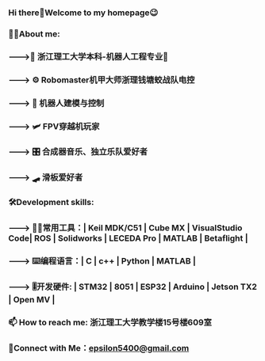 ### Hi there👋Welcome to my homepage😉
### 🧑‍💻About me:
###       --->🏫 浙江理工大学本科-机器人工程专业🤖
###       ---> ⚙️ Robomaster机甲大师浙理钱塘蛟战队电控
###       ---> 🦾 机器人建模与控制
###       ---> 🛩️ FPV穿越机玩家
###       ---> 🎛️ 合成器音乐、独立乐队爱好者
###       ---> 🛹 滑板爱好者
###
### 🛠️Development skills:
###       ---> 🧑‍🔧常用工具：| Keil MDK/C51 | Cube MX | VisualStudio Code| ROS | Solidworks | LECEDA Pro | MATLAB | Betaflight |                  
###       ---> ⌨️编程语言：| C | c++ | Python | MATLAB |
###       ---> 🎚️开发硬件: | STM32 | 8051 | ESP32 | Arduino | Jetson TX2 | Open MV |
###               
### 📫 How to reach me: 浙江理工大学教学楼15号楼609室
###       
### 🤝Connect with Me：epsilon5400@gmail.com
<!--
**Epsilon-Wu/Epsilon-Wu** is a ✨ _special_ ✨ repository because its `README.md` (this file) appears on your GitHub profile.

Here are some ideas to get you started:

- 🔭 I’m currently working on ...
- 🌱 I’m currently learning ...
- 👯 I’m looking to collaborate on ...
- 🤔 I’m looking for help with ...
- 💬 Ask me about ...
- 📫 How to reach me: ...
- 😄 Pronouns: ...
- ⚡ Fun fact: ...
-->
